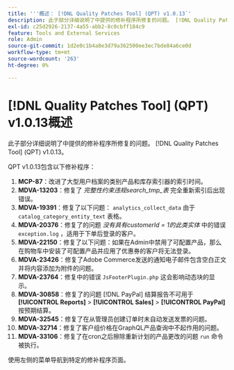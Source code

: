 ```yaml
---
title: '''概述： [!DNL Quality Patches Tool] (QPT) v1.0.13`'
description: 此子部分详细说明了中提供的修补程序所修复的问题。 [!DNL Quality Patches Tool] (QPT) v1.0.13。
exl-id: c25d2926-2137-4a55-abb2-8c0cbff184c9
feature: Tools and External Services
role: Admin
source-git-commit: 1d2e0c1b4a8e3d79a362500ee3ec7bde84a6ce0d
workflow-type: tm+mt
source-wordcount: '263'
ht-degree: 0%

---
```


# [!DNL Quality Patches Tool] (QPT) v1.0.13概述

此子部分详细说明了中提供的修补程序所修复的问题。 [!DNL Quality Patches Tool] (QPT) v1.0.13。

QPT v1.0.13包含以下修补程序：

1. **MCP-87**：改进了大型用户档案的类别产品和库存索引器的索引时间。
1. **MDVA-13203**：修复了 *完整性约束违规search_tmp_表* 完全重新索引后出现错误。
1. **MDVA-19391**：修复了以下问题： `analytics_collect_data` 由于 `catalog_category_entity_text` 表格。
1. **MDVA-20376**：修复了的问题 *没有具有customerId = 1的此类实体* 中的错误 `exception.log` ，适用于下单后登录的客户。
1. **MDVA-22150**：修复了以下问题：如果在Admin中禁用了可配置产品，那么在购物车中安装了可配置产品并应用了优惠券的客户将无法登录。
1. **MDVA-23426**：修复了Adobe Commerce发送的通知电子邮件包含空白正文并将内容添加为附件的问题。
1. **MDVA-23764**：修复中的错误 `JsFooterPlugin.php` 这会影响动态块的显示。
1. **MDVA-30858**：修复了的问题 [!DNL PayPal] 结算报告不可用于 **[!UICONTROL Reports]** > **[!UICONTROL Sales]** > **[!UICONTROL PayPal]** 按预期结算。
1. **MDVA-32545**：修复了在从管理员创建订单时未自动发送发票的问题。
1. **MDVA-32714**：修复了客户组价格在GraphQL产品查询中不起作用的问题。
1. **MDVA-33106**：修复了在cron之后擦除重新计划的产品更改的问题 `run` 命令被执行。

使用左侧的菜单导航到特定的修补程序页面。
